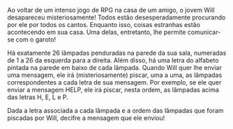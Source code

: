 Ao voltar de um intenso jogo de RPG na casa de um amigo, o jovem Will desapareceu misteriosamente! Todos estão desesperadamente procurando por ele por todos os cantos. Enquanto isso, coisas estranhas estão acontecendo em sua casa. Uma delas, entretanto, lhe permite comunicar-se com o garoto!

Há exatamente 26 lâmpadas penduradas na parede da sua sala, numeradas de 1 a 26 da esquerda para a direita. Além disso, há uma letra do alfabeto pintada na parede em baixo de cada lâmpada. Quando Will quer lhe enviar uma mensagem, ele irá (misteriosamente) piscar, uma a uma, as lâmpadas correspondentes a cada letra de sua mensagem. Por exemplo, se ele quer enviar a mensagem HELP, ele irá piscar, nesta ordem, as lâmpadas acima das letras H, E, L e P.

Dada a letra associada a cada lâmpada e a ordem das lâmpadas que foram piscadas por Will, decifre a mensagem que ele enviou!
